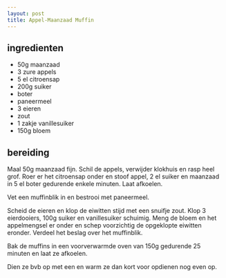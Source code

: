 ```yaml
---
layout: post
title: Appel-Maanzaad Muffin
---
```


##  ingredienten 
* 50g maanzaad
* 3 zure appels
* 5 el citroensap
* 200g suiker
* boter
* paneermeel
* 3 eieren
* zout
* 1 zakje vanillesuiker
* 150g bloem

##  bereiding 
Maal 50g maanzaad fijn. Schil de appels, verwijder klokhuis en rasp heel grof. Roer er het citroensap onder en stoof appel, 2 el suiker en maanzaad in 5 el boter gedurende enkele minuten. Laat afkoelen.

Vet een muffinblik in en bestrooi met paneermeel. 

Scheid de eieren en klop de eiwitten stijd met een snuifje zout. Klop 3 eierdooiers, 100g suiker en vanillesuiker schuimig. Meng de bloem en het appelmengsel er onder en schep voorzichtig de opgeklopte eiwitten eronder. Verdeel het beslag over het muffinblik.

Bak de muffins in een voorverwarmde oven van 150g gedurende 25 minuten en laat ze afkoelen.

Dien ze bvb op met een  en warm ze dan kort voor opdienen nog even op.

